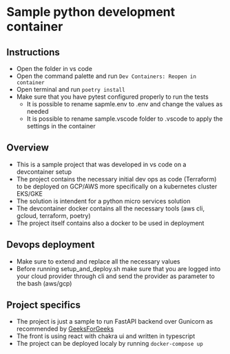 # Sample python development container
## Instructions
- Open the folder in vs code
- Open the command palette and run `Dev Containers: Reopen in container`
- Open terminal and run `poetry install`
- Make sure that you have pytest configured properly to run the tests
  - It is possible to rename sapmle.env to .env and change the values as needed
  - It is possible to rename sample.vscode folder to .vscode to apply the settings in the container
## Overview
- This is a sample project that was developed in vs code on a devcontainer setup
- The project contains the necessary initial dev ops as code (Terraform) to be deployed on GCP/AWS more specifically on a kubernetes
  cluster EKS/GKE
- The solution is intendent for a python micro services solution
- The devcontainer docker contains all the necessary tools (aws cli, gcloud, terraform, poetry)
- The project itself contains also a docker to be used in deployment
## Devops deployment
- Make sure to extend and replace all the necessary values
- Before running setup_and_deploy.sh make sure that you are logged into your cloud provider through cli and send the provider as parameter to the bash (aws/gcp)
## Project specifics
- The project is just a sample to run FastAPI backend over Gunicorn as recommended by [GeeksForGeeks](https://www.geeksforgeeks.org/fast-api-gunicorn-vs-uvicorn/)
- The front is using react with chakra ui and written in typescript
- The project can be deployed localy by running `docker-compose up`